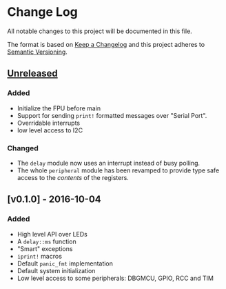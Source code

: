# Change Log

All notable changes to this project will be documented in this file.

The format is based on [Keep a Changelog](http://keepachangelog.com/)
and this project adheres to [Semantic Versioning](http://semver.org/).

## [Unreleased]

### Added

- Initialize the FPU before main
- Support for sending `print!` formatted messages over "Serial Port".
- Overridable interrupts
- low level access to I2C

### Changed

- The `delay` module now uses an interrupt instead of busy polling.
- The whole `peripheral` module has been revamped to provide type safe access to the *contents* of
  the registers.

## [v0.1.0] - 2016-10-04

### Added

- High level API over LEDs
- A `delay::ms` function
- "Smart" exceptions
- `iprint!` macros
- Default `panic_fmt` implementation
- Default system initialization
- Low level access to some peripherals: DBGMCU, GPIO, RCC and TIM

[Unreleased]: https://github.com/japaric/rustc-cfg/compare/v0.1.0...HEAD

